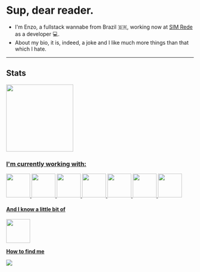 # Sup, dear reader. 
- I'm Enzo, a fullstack wannabe from Brazil 🇧🇷, working now at [SIM Rede](https://github.com/SIM-Rede) as a developer 💻.
- About my bio, it is, indeed, a joke and I like much more things than that which I hate.

---

## Stats
<div>
<a href="https://github.com/Kvarzsiev">
<img height="180em" src="https://github-readme-stats.vercel.app/api?username=Kvarzsiev&show_icons=true&theme=dracula&include_all_commits=true&count_private=true"/>
</div>

### I'm currently working with:
<img style="width: 64px; height: 64px;" src="https://cdn.jsdelivr.net/gh/devicons/devicon/icons/nodejs/nodejs-original.svg" /> <img style="width: 64px; height: 64px;" src="https://cdn.jsdelivr.net/gh/devicons/devicon/icons/typescript/typescript-original.svg" /> <img style="width: 64px; height: 64px;" src="https://cdn.jsdelivr.net/gh/devicons/devicon/icons/angularjs/angularjs-plain.svg" /> <img style="width: 64px; height: 64px;" src="https://cdn.jsdelivr.net/gh/devicons/devicon/icons/adonisjs/adonisjs-original.svg" /> <img style="width: 64px; height: 64px;" src="https://cdn.jsdelivr.net/gh/devicons/devicon/icons/dart/dart-original.svg" /> <img style="width: 64px; height: 64px;" src="https://cdn.jsdelivr.net/gh/devicons/devicon/icons/flutter/flutter-original.svg" /> <img style="width: 64px; height: 64px;" src="https://cdn.jsdelivr.net/gh/devicons/devicon/icons/postgresql/postgresql-original.svg" />

#### And I know a little bit of
<img style="width: 64px; height: 64px;" src="https://cdn.jsdelivr.net/gh/devicons/devicon/icons/java/java-original.svg" />
          

**How to find me**

<a href="https://instagram.com/kvarzsiev" target="_blank"><img src="https://img.shields.io/badge/-Instagram-%23E4405F?style=for-the-badge&logo=instagram&logoColor=white" target="_blank"></a>
